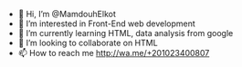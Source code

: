 - 👋 Hi, I’m @MamdouhElkot
- 👀 I’m interested in Front-End web development
- 🌱 I’m currently learning HTML, data analysis from google
- 💞️ I’m looking to collaborate on HTML
- 📫 How to reach me http://wa.me/+201023400807

<!---
MamdouhElkot/MamdouhElkot is a ✨ special ✨ repository because its `README.md` (this file) appears on your GitHub profile.
You can click the Preview link to take a look at your changes.
--->
